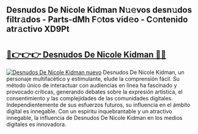 ## Desnudos De Nicole Kidman N𝚞𝚎vos desn𝚞dos filtr𝚊dos - Parts-dMh F𝚘tos vid𝚎o - C𝚘ntenido atr𝚊ctivo XD9Pt

# <h2><a href="http://mb4cyg.tromn.icu/?c=Desnudos+De+Nicole+Kidman">🔗👉👉👉 Desnudos De Nicole Kidman 🔗🔗</a></h2>

[![Desnudos De Nicole Kidman nuevo](https://i.imgur.com/pEAQMta.gif)](http://mb4cyg.tromn.icu/?c=Desnudos+De+Nicole+Kidman)
Desnudos De Nicole Kidman, un personaje multifacético y estimulante, elude la comprensión fácil. Su método único de interactuar con audiencias en línea ha fascinado y provocado críticas, generando debates sobre la expresión artística, el consentimiento y las complejidades de las comunidades digitales. Independientemente de sus esfuerzos futuros, su influencia en el ámbito digital es innegable. Con un espíritu inquebrantable y un atractivo innegable, la influencia de Desnudos De Nicole Kidman en los medios digitales es innovadora.
